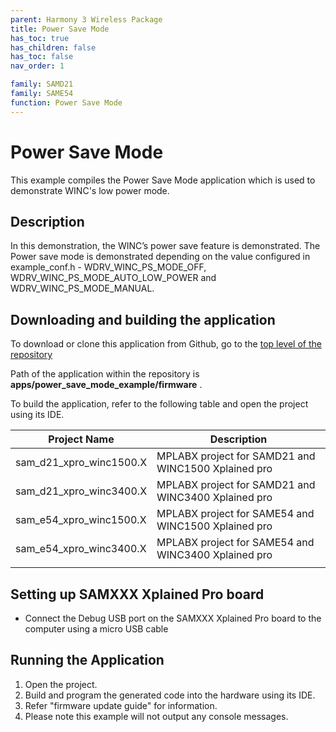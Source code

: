 ```yaml
---
parent: Harmony 3 Wireless Package
title: Power Save Mode
has_toc: true
has_children: false
has_toc: false
nav_order: 1

family: SAMD21
family: SAME54
function: Power Save Mode
---
```


# Power Save Mode

This example compiles the Power Save Mode application which is used to demonstrate WINC's low power mode.

## Description

In this demonstration, the WINC’s power save feature is demonstrated. The Power save mode is demonstrated depending on the value configured in example_conf.h - WDRV_WINC_PS_MODE_OFF, WDRV_WINC_PS_MODE_AUTO_LOW_POWER and WDRV_WINC_PS_MODE_MANUAL.

## Downloading and building the application

To download or clone this application from Github, go to the [top level of the repository](https://github.com/Microchip-MPLAB-Harmony/wireless)


Path of the application within the repository is **apps/power_save_mode_example/firmware** .

To build the application, refer to the following table and open the project using its IDE.

| Project Name      | Description                                    |
| ----------------- | ---------------------------------------------- |
| sam_d21_xpro_winc1500.X | MPLABX project for SAMD21 and WINC1500 Xplained pro |
| sam_d21_xpro_winc3400.X | MPLABX project for SAMD21 and WINC3400 Xplained pro |
| sam_e54_xpro_winc1500.X | MPLABX project for SAME54 and WINC1500 Xplained pro |
| sam_e54_xpro_winc3400.X | MPLABX project for SAME54 and WINC3400 Xplained pro |
|||

## Setting up SAMXXX Xplained Pro board

- Connect the Debug USB port on the SAMXXX Xplained Pro board to the computer using a micro USB cable

## Running the Application

1. Open the project.
2. Build and program the generated code into the hardware using its IDE.
3. Refer "firmware update guide" for information.
4. Please note this example will not output any console messages.
